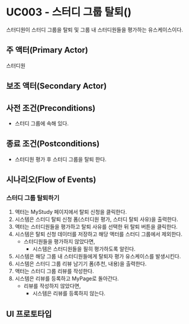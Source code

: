 # UC003 - 스터디 그룹 탈퇴()

스터디원이 스터디 그룹을 탈퇴 및 그룹 내 스터디원들을 평가하는 유스케이스이다.

## 주 액터(Primary Actor)

스터디원

## 보조 액터(Secondary Actor)

## 사전 조건(Preconditions)

- 스터디 그룹에 속해 있다.

## 종료 조건(Postconditions)

- 스터디원 평가 후 스터디 그룹을 탈퇴 한다.

## 시나리오(Flow of Events)

### 스터디 그룹 탈퇴하기

1. 액터는 MyStudy 페이지에서 탈퇴 신청을 클릭한다.
2. 시스템은 스터디 탈퇴 신청 폼(스터디원 평가, 스터디 탈퇴 사유)을 출력한다.
3. 액터는 스터디원들을 평가하고 탈퇴 사유를 선택한 뒤 탈퇴 버튼을 클릭한다.
4. 시스템은 탈퇴 신청 데이터를 저장하고 해당 액터를 스터디 그룹에서 제외한다.
    - 스터디원들을 평가하지 않았다면,
        - 시스템은 스터디원들을 필히 평가하도록 알린다.
5. 시스템은 해당 그룹 내 스터디원들에게 탈퇴자 평가 유스케이스를 발생시킨다.
6. 시스템은 스터디 그룹 리뷰 남기기 폼(추천, 내용)을 출력한다.
7. 액터는 스터디 그룹 리뷰를 작성한다.
8. 시스템은 리뷰를 등록하고 MyPage로 돌아간다.
    - 리뷰를 작성하지 않았다면,
        - 시스템은 리뷰를 등록하지 않는다.



## UI 프로토타입
